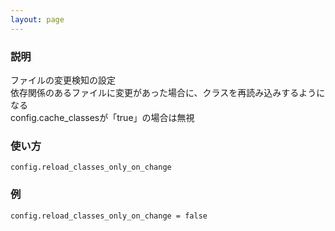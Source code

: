 ```yaml
---
layout: page
---
```

### 説明
ファイルの変更検知の設定  
依存関係のあるファイルに変更があった場合に、クラスを再読み込みするようになる  
config.cache_classesが「true」の場合は無視

### 使い方
    config.reload_classes_only_on_change

### 例
    config.reload_classes_only_on_change = false